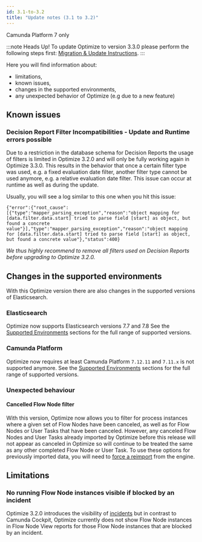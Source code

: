 ```yaml
---
id: 3.1-to-3.2
title: "Update notes (3.1 to 3.2)"
---
```


<span class="badge badge--platform">Camunda Platform 7 only</span>

:::note Heads Up!
To update Optimize to version 3.3.0 please perform the following steps first: [Migration & Update Instructions](./instructions.md).
:::

Here you will find information about:

* limitations, 
* known issues, 
* changes in the supported environments, 
* any unexpected behavior of Optimize (e.g due to a new feature)

## Known issues

### Decision Report Filter Incompatibilities - Update and Runtime errors possible

Due to a restriction in the database schema for Decision Reports the usage of filters is limited in Optimize 3.2.0 and will only be fully working again in Optimize 3.3.0.
This results in the behavior that once a certain filter type was used, e.g. a fixed evaluation date filter, another filter type cannot be used anymore, e.g. a relative evaluation date filter. This issue can occur at runtime as well as during the update.

Usually, you will see a log similar to this one when you hit this issue:

```
{"error":{"root_cause":[{"type":"mapper_parsing_exception","reason":"object mapping for [data.filter.data.start] tried to parse field [start] as object, but found a concrete value"}],"type":"mapper_parsing_exception","reason":"object mapping for [data.filter.data.start] tried to parse field [start] as object, but found a concrete value"},"status":400}
```

*We thus highly recommend to remove all filters used on Decision Reports before upgrading to Optimize 3.2.0.*


## Changes in the supported environments

With this Optimize version there are also changes in the supported versions of Elasticsearch.

### Elasticsearch

Optimize now supports Elasticsearch versions 7.7 and 7.8
See the [Supported Environments](./../../../reference/supported-environments.md/#elasticsearch) sections for the full range of supported versions.

### Camunda Platform

Optimize now requires at least Camunda Platform `7.12.11` and `7.11.x` is not supported anymore.
See the [Supported Environments](./../../../reference/supported-environments.md/#camunda-platform) sections for the full range of supported versions.

### Unexpected behaviour

#### Cancelled Flow Node filter

With this version, Optimize now allows you to filter for process instances where a given set of Flow Nodes have been canceled, as well as for Flow Nodes or User Tasks that have been canceled. However, any canceled Flow Nodes and User Tasks already imported by Optimize before this release will not appear as canceled in Optimize so will continue to be treated the same as any other completed Flow Node or User Task. To use these options for previously imported data, you will need to [force a reimport](../../reimport) from the engine.   

## Limitations

### No running Flow Node instances visible if blocked by an incident

Optimize 3.2.0 introduces the visibility of [incidents](./../../../components/optimize/userguide/additional-features/filters.md/#incident-filter) but in contrast to Camunda Cockpit, Optimize currently does not show Flow Node instances in Flow Node View reports for those Flow Node instances that are blocked by an incident.
